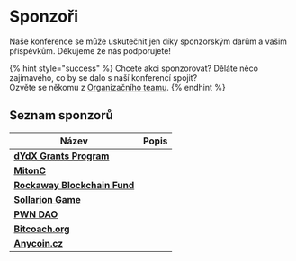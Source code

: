 # Sponzoři

Naše konference se může uskutečnit jen díky sponzorským darům a vašim příspěvkům. Děkujeme že nás podporujete!

{% hint style="success" %}
Chcete akci sponzorovat? Děláte něco zajímavého, co by se dalo s naší konferencí spojit?\
Ozvěte se někomu z [Organizačního teamu](organizacni-team/).
{% endhint %}

## Seznam sponzorů

| Název                                                       | Popis |
| ----------------------------------------------------------- | ----- |
| [**dYdX Grants Program**](https://twitter.com/dydx_grants)  |       |
| [**MitonC**](https://twitter.com/mitoncfund)                |       |
| [**Rockaway Blockchain Fund**](https://twitter.com/rbf_cap) |       |
| [**Sollarion Game**](https://twitter.com/solanagalaxynft)   |       |
| [**PWN DAO**](https://twitter.com/pwndao)                   |       |
| [**Bitcoach.org**](https://twitter.com/BitC0ach)            |       |
| [**Anycoin.cz**](https://twitter.com/anycoin_cz)            |       |

